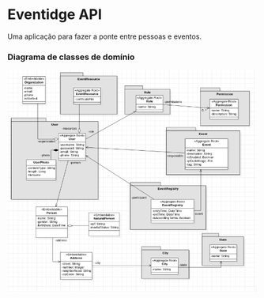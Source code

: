 # Eventidge API

Uma aplicação para fazer a ponte entre pessoas e eventos.

### Diagrama de classes de domínio
![Diagrama de classes de domínio](assets/diagrama_v1.png)
